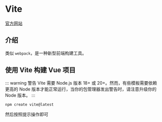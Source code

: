 # Vite
[官方网站](https://cn.vitejs.dev/)
## 介绍
类似 `webpack`，是一种新型前端构建工具。
## 使用 Vite 构建 Vue 项目
::: warning 警告
Vite 需要 Node.js 版本 18+ 或 20+。然而，有些模板需要依赖更高的 Node 版本才能正常运行，当你的包管理器发出警告时，请注意升级你的 Node 版本。
:::

```bash
npm create vite@latest
```
然后按照提示操作即可